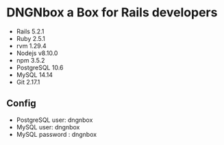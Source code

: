# DNGNbox a Box for Rails developers

- Rails 5.2.1
- Ruby 2.5.1
- rvm 1.29.4
- Nodejs v8.10.0
- npm 3.5.2
- PostgreSQL 10.6
- MySQL 14.14
- Git 2.17.1

## Config
- PostgreSQL user: dngnbox
- MySQL user: dngnbox
- MySQL password : dngnbox

